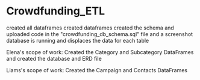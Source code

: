 # Crowdfunding_ETL
created all dataframes
created dataframes
created the schema and uploaded code in the "crowdfunding_db_schema.sql" file and a screenshot
database is running and displaces the data for each table

Elena's scope of work: 
Created the Category and Subcategory DataFrames and created the database and ERD file

Liams's scope of work:
Created the Campaign and Contacts DataFrames

